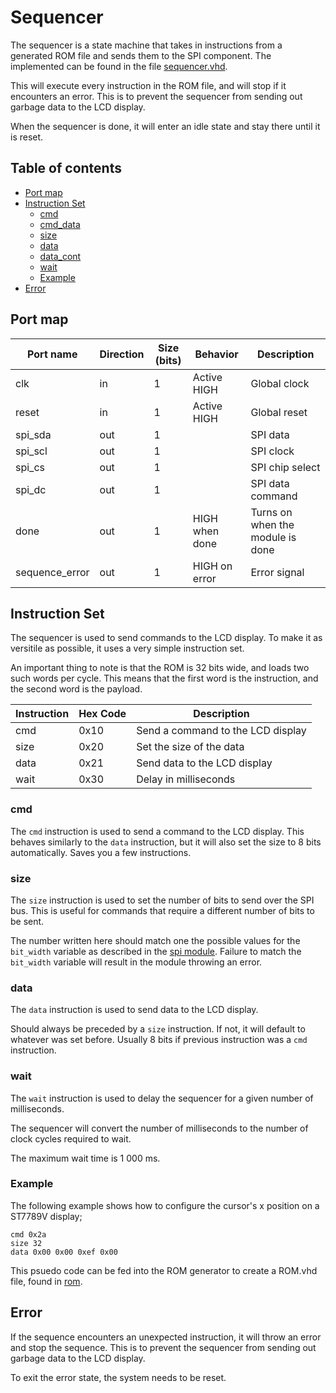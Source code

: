 # Sequencer
The sequencer is a state machine that takes in instructions from a generated ROM file and sends them to the SPI component. The implemented can be found in the file [sequencer.vhd](sequencer.vhd).

This will execute every instruction in the ROM file, and will stop if it encounters an error. This is to prevent the sequencer from sending out garbage data to the LCD display.

When the sequencer is done, it will enter an idle state and stay there until it is reset.

## Table of contents

- [Port map](#port-map-1)
- [Instruction Set](#instruction-set)
    - [cmd](#cmd)
    - [cmd_data](#cmd_data)
    - [size](#size)
    - [data](#data)
    - [data_cont](#data_cont)
    - [wait](#wait)
    - [Example](#example)
- [Error](#error)

## Port map

| Port name | Direction | Size (bits) | Behavior | Description |
|-----------|-----------|------|----------|-------------|
| clk       | in        | 1 | Active HIGH | Global clock |
| reset     | in        | 1 | Active HIGH | Global reset |
| spi_sda   | out       | 1 | | SPI data |
| spi_scl   | out       | 1 | | SPI clock |
| spi_cs    | out       | 1 | | SPI chip select |
| spi_dc    | out       | 1 | | SPI data command |
| done      | out       | 1 | HIGH when done | Turns on when the module is done |
| sequence_error | out  | 1 | HIGH on error | Error signal |

## Instruction Set
The sequencer is used to send commands to the LCD display. To make it as versitile as possible, it uses a very simple instruction set.

An important thing to note is that the ROM is 32 bits wide, and loads two such words per cycle. This means that the first word is the instruction, and the second word is the payload.

| Instruction | Hex Code    | Description |
|-------------|-------------|-------------|
| cmd         | 0x10        | Send a command to the LCD display |
| size        | 0x20        | Set the size of the data |
| data        | 0x21        | Send data to the LCD display |
| wait        | 0x30        | Delay in milliseconds |

### cmd
The `cmd` instruction is used to send a command to the LCD display.
This behaves similarly to the `data` instruction, but it will also set the size to 8 bits automatically. Saves you a few instructions.

### size
The `size` instruction is used to set the number of bits to send over the SPI bus. This is useful for commands that require a different number of bits to be sent.

The number written here should match one the possible values for the `bit_width` variable as described in the [spi module](../spi/).
Failure to match the `bit_width` variable will result in the module throwing an error.

### data
The `data` instruction is used to send data to the LCD display.

Should always be preceded by a `size` instruction. If not, it will default to whatever was set before. Usually 8 bits if previous instruction was a `cmd` instruction.

### wait
The `wait` instruction is used to delay the sequencer for a given number of milliseconds.

The sequencer will convert the number of milliseconds to the number of clock cycles required to wait.

The maximum wait time is 1 000 ms.

### Example
The following example shows how to configure the cursor's x position on a ST7789V display;
```
cmd 0x2a
size 32
data 0x00 0x00 0xef 0x00
```
This psuedo code can be fed into the ROM generator to create a ROM.vhd file, found in [rom](../rom/).

## Error
If the sequence encounters an unexpected instruction, it will throw an error and stop the sequence. This is to prevent the sequencer from sending out garbage data to the LCD display.

To exit the error state, the system needs to be reset.